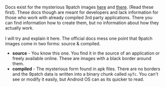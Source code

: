 Docs exist for the mysterious 9patch images <a target="_blank" href="http://developer.android.com/guide/topics/graphics/2d-graphics.html#nine-patch">here</a>
and <a target="_blank" href="http://developer.android.com/tools/help/draw9patch.html">there</a>. (Read these first). These docs though are meant for developers
and lack information for those who work with already compiled 3rd party applications. There you can find information how to create them, but
no information about how they actually work.
<br /><br />
I will try and explain it here. The official docs mess one point that 9patch images come in two forms: source & compiled.
<ul>
  <li><strong>source</strong> - You know this one. You find it in the source of an application or freely available online. These
  are images with a black border around them.</li>
  <li><strong>compiled</strong> - The mysterious form found in apk files. There are no borders and the 9patch data is written into
  a binary chunk called <code>npTc</code>. You can't see or modify it easily, but Android OS can as its quicker to read.</li>
</ul>